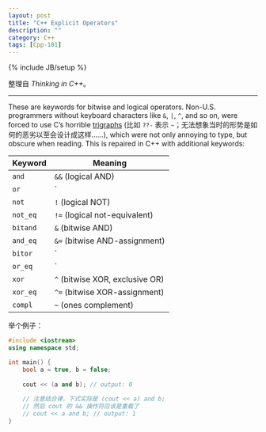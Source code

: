 ```yaml
---
layout: post
title: "C++ Explicit Operators"
description: ""
category: C++
tags: [Cpp-101]
---
```

{% include JB/setup %}

整理自 _Thinking in C++_。

-----

These are keywords for bitwise and logical operators. Non-U.S. programmers without keyboard characters like `&`, `|`, `^`, and so on, were forced to use C’s horrible [trigraphs](http://en.wikipedia.org/wiki/Digraphs_and_trigraphs) (比如 `??-` 表示 `~`；无法想象当时的形势是如何的恶劣以至会设计成这样……), which were not only annoying to type, but obscure when reading. This is repaired in C++ with additional keywords:

<!--
Keyword, Meaning
`and`, `&&` (logical AND)
`or`, `||` (logical OR)
`not`, `!` (logical NOT)
`not_eq`, `!=` (logical not-equivalent)
`bitand`, `&` (bitwise AND)
`and_eq`, `&=` (bitwise AND-assignment)
`bitor`, `|` (bitwise OR)
`or_eq`, `|=` (bitwise OR-assignment)
`xor`, `^` (bitwise XOR exclusive OR)
`xor_eq`, `^=` (bitwise XOR-assignment)
`compl`, `~` (ones complement)
-->

| Keyword  | Meaning                         |
|----------|---------------------------------|
| `and`    | `&&` (logical AND)              |
| `or`     | `||` (logical OR)               |
| `not`    | `!` (logical NOT)               |
| `not_eq` | `!=` (logical not-equivalent)   |
| `bitand` | `&` (bitwise AND)               |
| `and_eq` | `&=` (bitwise AND-assignment)   |
| `bitor`  | `|` (bitwise OR)                |
| `or_eq`  | `|=` (bitwise OR-assignment)    |
| `xor`    | `^` (bitwise XOR, exclusive OR) |
| `xor_eq` | `^=` (bitwise XOR-assignment)   |
| `compl`  | `~` (ones complement)           |

举个例子：

```cpp
#include <iostream>
using namespace std;

int main() {
	bool a = true, b = false;
	
	cout << (a and b); // output: 0
	
	// 注意结合律，下式实际是 (cout << a) and b;
	// 然后 cout 的 && 操作符应该是重载了 
	// cout << a and b; // output: 1
}
```

